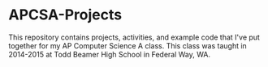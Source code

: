 # APCSA-Projects
This repository contains projects, activities, and example code that I've put together for my AP Computer Science A class. This class was taught in 2014-2015 at Todd Beamer High School in Federal Way, WA. 
